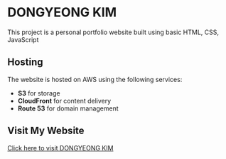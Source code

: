# DONGYEONG KIM

This project is a personal portfolio website built using basic HTML, CSS, JavaScript

## Hosting

The website is hosted on AWS using the following services:
- **S3** for storage
- **CloudFront** for content delivery
- **Route 53** for domain management 
 
## Visit My Website 

[Click here to visit DONGYEONG KIM]([https://dongyeongkim.com](https://love1ace.github.io/DONGYEONG-KIM/))

